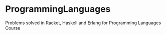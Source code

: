 # ProgrammingLanguages
Problems solved in Racket, Haskell and Erlang for Programming Languages Course

